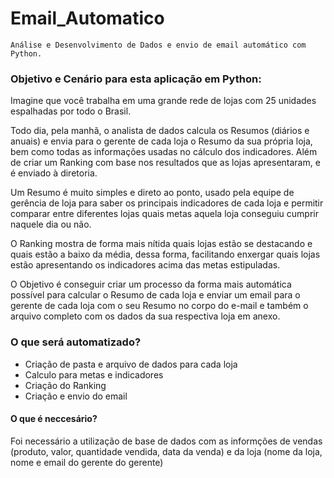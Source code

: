 # Email_Automatico
    Análise e Desenvolvimento de Dados e envio de email automático com Python.

### Objetivo e Cenário para esta aplicação em Python:

Imagine que você trabalha em uma grande rede de lojas com 25 unidades espalhadas por todo o Brasil.

Todo dia, pela manhã, o analista de dados calcula os Resumos (diários e anuais) e envia para o gerente de cada loja o Resumo da sua própria loja, bem como todas as informações usadas no cálculo dos indicadores. Além de criar um Ranking com base nos resultados que as lojas apresentaram, e é enviado à diretoria.

Um Resumo é muito simples e direto ao ponto, usado pela equipe de gerência de loja para saber os principais indicadores de cada loja e permitir comparar entre diferentes lojas quais metas aquela loja conseguiu cumprir naquele dia ou não.

O Ranking mostra de forma mais nítida quais lojas estão se destacando e quais estão a baixo da média, dessa forma, facilitando enxergar quais lojas estão apresentando os indicadores acima das metas estipuladas.

O Objetivo é conseguir criar um processo da forma mais automática possível para calcular o Resumo de cada loja e enviar um email para o gerente de cada loja com o seu Resumo no corpo do e-mail e também o arquivo completo com os dados da sua respectiva loja em anexo.


### O que será automatizado?

- Criação de pasta e arquivo de dados para cada loja
- Calculo para metas e indicadores
- Criação do Ranking
- Criação e envio do email

#### O que é neccesário?
Foi necessário a utilização de base de dados com as informções de vendas (produto, valor, quantidade vendida, data da venda) e da loja (nome da loja, nome e email do gerente do gerente)
